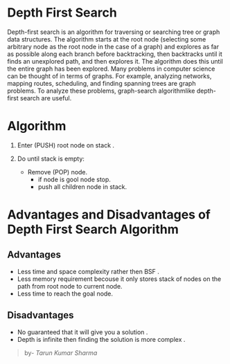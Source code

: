 # Depth First Search

Depth-first search is an algorithm for traversing or searching tree or graph data structures. The algorithm starts at the root node (selecting some arbitrary node as the root node in the case of a graph) and explores as far as possible along each branch before backtracking, then backtracks until it finds an unexplored path, and then explores it. The algorithm does this until the entire graph has been explored. Many problems in computer science can be thought of in terms of graphs.
For example, analyzing networks, mapping routes, scheduling, and finding spanning trees are graph problems. To analyze these problems, graph-search algorithmlike depth-first search are useful.

# Algorithm

1. Enter (PUSH) root node on stack .

2. Do until stack is empty:
    - Remove (POP) node.
        -  if node is gool node stop.
        -  push all children node in stack.

# Advantages and Disadvantages of Depth First Search Algorithm

## Advantages

- Less time and space complexity rather then BSF .
- Less memory requirement becouse it only stores stack of nodes on the path from root node to current node.
- Less time to reach the goal node.

## Disadvantages

- No guaranteed that it will give you a solution .
- Depth is infinite then finding the solution is more complex .


> by- _Tarun Kumar Sharma_
